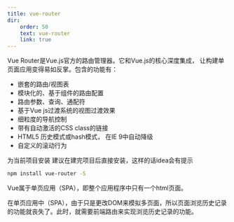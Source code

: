 ```yaml
---
title: vue-router
dir:
    order: 50
    text: vue-router
    link: true
---
```


Vue Router是Vue.js官方的路由管理器。它和Vue.js的核心深度集成， 让构建单页面应用变得易如反掌。包含的功能有：

- 嵌套的路由/视图表
- 模块化的、基于组件的路由配置
- 路由参数、查询、通配符
- 基于Vue js过渡系统的视图过渡效果
- 细粒度的导航控制
- 带有自动激活的CSS class的链接
- HTML5 历史模式或hash模式， 在IE 9中自动降级
- 自定义的滚动行为


为当前项目安装
建议在建完项目后直接安装，这样的话idea会有提示

```bash
npm install vue-router -S	
```

Vue属于单页应用（SPA），即整个应用程序中只有一个html页面。

在单页应用中（SPA），由于只是更改DOM来模拟多页面，所以页面浏览历史记录的功能就丧失了。此时，就需要前端路由来实现浏览历史记录的功能。


